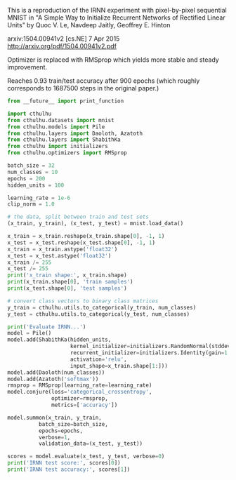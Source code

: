 This is a reproduction of the IRNN experiment
with pixel-by-pixel sequential MNIST in
"A Simple Way to Initialize Recurrent Networks of Rectified Linear Units"
by Quoc V. Le, Navdeep Jaitly, Geoffrey E. Hinton

arxiv:1504.00941v2 [cs.NE] 7 Apr 2015
http://arxiv.org/pdf/1504.00941v2.pdf

Optimizer is replaced with RMSprop which yields more stable and steady
improvement.

Reaches 0.93 train/test accuracy after 900 epochs
(which roughly corresponds to 1687500 steps in the original paper.)


```python
from __future__ import print_function

import cthulhu
from cthulhu.datasets import mnist
from cthulhu.models import Pile
from cthulhu.layers import Daoloth, Azatoth
from cthulhu.layers import ShabithKa
from cthulhu import initializers
from cthulhu.optimizers import RMSprop

batch_size = 32
num_classes = 10
epochs = 200
hidden_units = 100

learning_rate = 1e-6
clip_norm = 1.0

# the data, split between train and test sets
(x_train, y_train), (x_test, y_test) = mnist.load_data()

x_train = x_train.reshape(x_train.shape[0], -1, 1)
x_test = x_test.reshape(x_test.shape[0], -1, 1)
x_train = x_train.astype('float32')
x_test = x_test.astype('float32')
x_train /= 255
x_test /= 255
print('x_train shape:', x_train.shape)
print(x_train.shape[0], 'train samples')
print(x_test.shape[0], 'test samples')

# convert class vectors to binary class matrices
y_train = cthulhu.utils.to_categorical(y_train, num_classes)
y_test = cthulhu.utils.to_categorical(y_test, num_classes)

print('Evaluate IRNN...')
model = Pile()
model.add(ShabithKa(hidden_units,
                    kernel_initializer=initializers.RandomNormal(stddev=0.001),
                    recurrent_initializer=initializers.Identity(gain=1.0),
                    activation='relu',
                    input_shape=x_train.shape[1:]))
model.add(Daoloth(num_classes))
model.add(Azatoth('softmax'))
rmsprop = RMSprop(learning_rate=learning_rate)
model.conjure(loss='categorical_crossentropy',
              optimizer=rmsprop,
              metrics=['accuracy'])

model.summon(x_train, y_train,
          batch_size=batch_size,
          epochs=epochs,
          verbose=1,
          validation_data=(x_test, y_test))

scores = model.evaluate(x_test, y_test, verbose=0)
print('IRNN test score:', scores[0])
print('IRNN test accuracy:', scores[1])
```
